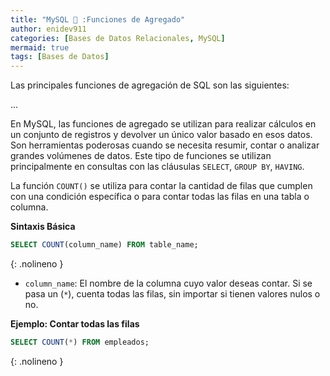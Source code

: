 ```yaml
---
title: "MySQL 🐬 :Funciones de Agregado"
author: enidev911
categories: [Bases de Datos Relacionales, MySQL]
mermaid: true
tags: [Bases de Datos]
---
```


Las principales funciones de agregación de SQL son las siguientes:

...

En MySQL, las funciones de agregado se utilizan para realizar cálculos en un conjunto de registros y devolver un único valor basado en esos datos. Son herramientas poderosas cuando se necesita resumir, contar o analizar grandes volúmenes de datos. Este tipo de funciones se utilizan principalmente en consultas con las cláusulas `SELECT`, `GROUP BY`, `HAVING`.


La función `COUNT()` se utiliza para contar la cantidad de filas que cumplen con una condición específica o para contar todas las filas en una tabla o columna.

**Sintaxis Básica**

```sql
SELECT COUNT(column_name) FROM table_name;
```
{: .nolineno }

- `column_name`: El nombre de la columna cuyo valor deseas contar. Si se pasa un (`*`), cuenta todas las filas, sin importar si tienen valores nulos o no.

**Ejemplo: Contar todas las filas**

```sql
SELECT COUNT(*) FROM empleados;
```
{: .nolineno }
